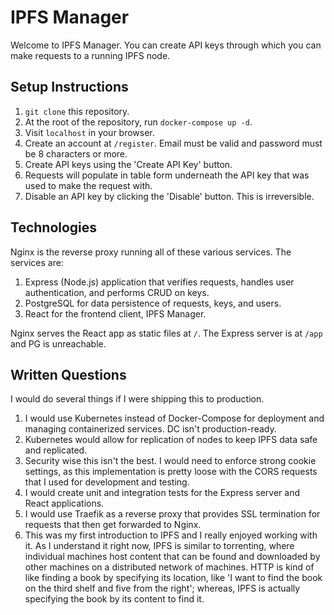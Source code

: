 # IPFS Manager

Welcome to IPFS Manager. You can create API keys through which you can make requests to a running IPFS node.

## Setup Instructions

1. `git clone` this repository.
2. At the root of the repository, run `docker-compose up -d`.
3. Visit `localhost` in your browser.
4. Create an account at `/register`. Email must be valid and password must be 8 characters or more.
5. Create API keys using the 'Create API Key' button.
6. Requests will populate in table form underneath the API key that was used to make the request with.
7. Disable an API key by clicking the 'Disable' button. This is irreversible.

## Technologies

Nginx is the reverse proxy running all of these various services. The services are:

1. Express (Node.js) application that verifies requests, handles user authentication, and performs CRUD on keys.
2. PostgreSQL for data persistence of requests, keys, and users.
3. React for the frontend client, IPFS Manager.

Nginx serves the React app as static files at `/`. The Express server is at `/app` and PG is unreachable. 

## Written Questions

I would do several things if I were shipping this to production.

1. I would use Kubernetes instead of Docker-Compose for deployment and managing containerized services. DC isn't production-ready.
2. Kubernetes would allow for replication of nodes to keep IPFS data safe and replicated.
3. Security wise this isn't the best. I would need to enforce strong cookie settings, as this implementation is pretty loose with the CORS requests that I used for development and testing.
4. I would create unit and integration tests for the Express server and React applications.
5. I would use Traefik as a reverse proxy that provides SSL termination for requests that then get forwarded to Nginx.
6. This was my first introduction to IPFS and I really enjoyed working with it. As I understand it right now, IPFS is similar to torrenting, where individual machines host content that can be found and downloaded by other machines on a distributed network of machines. HTTP is kind of like finding a book by specifying its location, like 'I want to find the book on the third shelf and five from the right'; whereas, IPFS is actually specifying the book by its content to find it.

